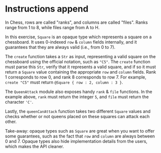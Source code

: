 # Instructions append

In Chess, rows are called "ranks", and columns are called "files". Ranks range
from 1 to 8, while files range from A to H.

In this exercise, `Square` is an opaque type which represents a square on a
chessboard. It uses 0-indexed `row` & `column` fields internally, and it
guarantees that they are always valid (i.e., from 0 to 7).

The `create` function takes a `Str` as input, representing a valid square on
the chessboard using the official notation, such as `"C5"`. The `create`
function must parse this `Str`, verify that it represents a valid square, and if
so it must return a `Square` value containing the appropriate `row` and `column`
fields. Rank 1 corresponds to row 0, and rank 8 corresponds to row 7. For
example, `create "C5"` must return `@Square { row : 2, column : 3 }`.

The `QueenAttack` module also exposes handy `rank` & `file` functions. In the
example above, `rank` must return the integer `5`, and `file` must return the
character `'C'`.

Lastly, the `queenCanAttack` function takes two different `Square` values and
checks whether or not queens placed on these squares can attack each other.

Take-away: opaque types such as `Square` are great when you want to offer some
guarantees, such as the fact that `row` and `column` are always between 0 and 7.
Opaque types also hide implementation details from the users, which makes the
API cleaner.
